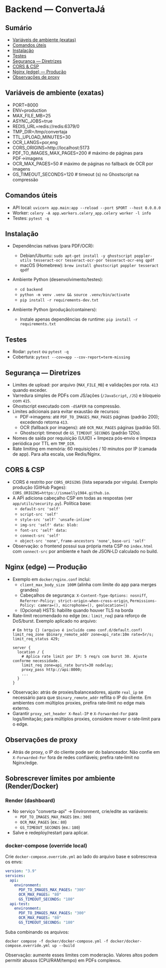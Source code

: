 # Backend — ConvertaJá

## Sumário
- [Variáveis de ambiente (exatas)](#variaveis-de-ambiente-exatas)
- [Comandos úteis](#comandos-uteis)
- [Instalação](#instalacao)
- [Testes](#testes)
- [Segurança — Diretrizes](#seguranca-diretrizes)
- [CORS & CSP](#cors-csp)
- [Nginx (edge) — Produção](#nginx-edge-producao)
- [Observações de proxy](#observacoes-de-proxy)

<a id="variaveis-de-ambiente-exatas"></a>
## Variáveis de ambiente (exatas)
- PORT=8000
- ENV=production
- MAX_FILE_MB=25
- ASYNC_JOBS=true
- REDIS_URL=redis://redis:6379/0
- TMP_DIR=/tmp/convertaja
- TTL_UPLOAD_MINUTES=30
- OCR_LANGS=por,eng
- CORS_ORIGINS=http://localhost:5173
- PDF_TO_IMAGES_MAX_PAGES=200   # máximo de páginas para PDF→imagens
- OCR_MAX_PAGES=50              # máximo de páginas no fallback de OCR por imagens
- GS_TIMEOUT_SECONDS=120        # timeout (s) no Ghostscript na compressão

<a id="comandos-uteis"></a>
## Comandos úteis
- API local: `uvicorn app.main:app --reload --port $PORT --host 0.0.0.0`
- Worker: `celery -A app.workers.celery_app.celery worker -l info`
- Testes: `pytest -q`

<a id="instalacao"></a>
## Instalação
- Dependências nativas (para PDF/OCR):
  - Debian/Ubuntu: `sudo apt-get install -y ghostscript poppler-utils tesseract-ocr tesseract-ocr-por tesseract-ocr-eng qpdf`
  - macOS (Homebrew): `brew install ghostscript poppler tesseract qpdf`

- Ambiente Python (desenvolvimento/testes):
  - `cd backend`
  - `python -m venv .venv && source .venv/bin/activate`
  - `pip install -r requirements-dev.txt`

- Ambiente Python (produção/containers):
  - Instale apenas dependências de runtime: `pip install -r requirements.txt`

<a id="testes"></a>
## Testes
- Rodar: `pytest` ou `pytest -q`
- Cobertura: `pytest --cov=app --cov-report=term-missing`

<a id="seguranca-diretrizes"></a>
## Segurança — Diretrizes
- Limites de upload: por arquivo (`MAX_FILE_MB`) e validações por rota. `413` quando exceder.
- Varredura simples de PDFs com JS/ações (`/JavaScript`, `/JS`) e bloqueio com `415`.
- Ghostscript executado com `-dSAFER` na compressão.
- Limites adicionais para evitar exaustão de recursos:
  - PDF→imagens: até `PDF_TO_IMAGES_MAX_PAGES` páginas (padrão 200); excedendo retorna `413`.
  - OCR (fallback por imagens): até `OCR_MAX_PAGES` páginas (padrão 50).
  - Ghostscript: timeout de `GS_TIMEOUT_SECONDS` (padrão 120s).
- Nomes de saída por requisição (UUID) + limpeza pós‑envio e limpeza periódica por TTL em `TMP_DIR`.
- Rate limiting em memória: 60 requisições / 10 minutos por IP (camada de app). Para alta escala, use Redis/Nginx.

<a id="cors-csp"></a>
## CORS & CSP
- CORS é restrito por `CORS_ORIGINS` (lista separada por vírgula). Exemplo produção (GitHub Pages): `CORS_ORIGINS=https://ismaelly1984.github.io`.
- A API adiciona cabeçalho CSP em todas as respostas (ver `app/utils/security.py`). Política base:
  - `default-src 'self'`
  - `script-src 'self'`
  - `style-src 'self' 'unsafe-inline'`
  - `img-src 'self' data: blob:`
  - `font-src 'self' data:`
  - `connect-src 'self'`
  - `object-src 'none'`, `frame-ancestors 'none'`, `base-uri 'self'`
- Observação: o frontend possui sua própria meta CSP no `index.html` com `connect-src` por ambiente e hash de JSON‑LD calculado no build.

<a id="nginx-edge-producao"></a>
## Nginx (edge) — Produção
- Exemplo em `docker/nginx.conf` inclui:
  - `client_max_body_size 100M` (alinha com limite do app para merges grandes)
  - Cabeçalhos de segurança: `X-Content-Type-Options: nosniff`, `Referrer-Policy: strict-origin-when-cross-origin`, `Permissions-Policy: camera=(), microphone=(), geolocation=()`
  - (Opcional) HSTS: habilite quando houver TLS na borda
- Rate‑limit recomendado no edge (ex.: `limit_req`) para reforço de DoS/burst. Exemplo aplicado no arquivo:
  ```nginx
  # Em http {} (arquivo é incluído como conf.d/default.conf)
  limit_req_zone $binary_remote_addr zone=api_rate:10m rate=5r/s;
  limit_req_status 429;

  server {
    location / {
      # Aplica rate limit por IP: 5 req/s com burst 30. Ajuste conforme necessidade.
      limit_req zone=api_rate burst=30 nodelay;
      proxy_pass http://api:8000;
      ...
    }
  }
  ```
- Observação: atrás de proxies/balanceadores, ajuste `real_ip` se necessário para que `$binary_remote_addr` reflita o IP do cliente. Em ambientes com múltiplos proxies, prefira rate‑limit no edge mais externo.
- Garantir `proxy_set_header X-Real-IP` e `X-Forwarded-For` para logs/limitação; para múltiplos proxies, considere mover o rate‑limit para o edge.

<a id="observacoes-de-proxy"></a>
## Observações de proxy
- Atrás de proxy, o IP do cliente pode ser do balanceador. Não confie em `X-Forwarded-For` fora de redes confiáveis; prefira rate‑limit no Nginx/edge.

## Sobrescrever limites por ambiente (Render/Docker)
### Render (dashboard)
- No serviço "converta-api" → Environment, crie/edite as variáveis:
  - `PDF_TO_IMAGES_MAX_PAGES` (ex.: `300`)
  - `OCR_MAX_PAGES` (ex.: `80`)
  - `GS_TIMEOUT_SECONDS` (ex.: `180`)
- Salve e redeploy/restart para aplicar.

### docker-compose (override local)
Crie `docker-compose.override.yml` ao lado do arquivo base e sobrescreva os envs:

```yaml
version: "3.9"
services:
  api:
    environment:
      PDF_TO_IMAGES_MAX_PAGES: "300"
      OCR_MAX_PAGES: "80"
      GS_TIMEOUT_SECONDS: "180"
  api-test:
    environment:
      PDF_TO_IMAGES_MAX_PAGES: "300"
      OCR_MAX_PAGES: "80"
      GS_TIMEOUT_SECONDS: "180"
```

Suba combinando os arquivos:

```
docker compose -f docker/docker-compose.yml -f docker/docker-compose.override.yml up --build
```

Observação: aumente esses limites com moderação. Valores altos podem permitir abusos (CPU/RAM/tempo) em PDFs complexos.
